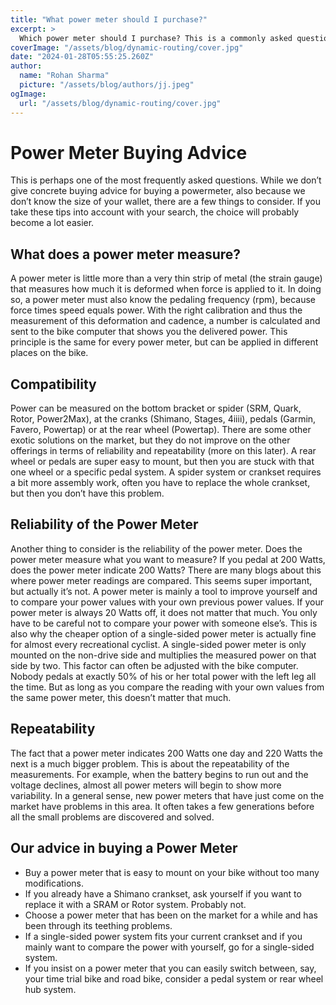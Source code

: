 ```yaml
---
title: "What power meter should I purchase?"
excerpt: >
  Which power meter should I purchase? This is a commonly asked question, but we are unable to provide specific buying advice as we lack information about your specific needs...
coverImage: "/assets/blog/dynamic-routing/cover.jpg"
date: "2024-01-28T05:55:25.260Z"
author:
  name: "Rohan Sharma"
  picture: "/assets/blog/authors/jj.jpeg"
ogImage:
  url: "/assets/blog/dynamic-routing/cover.jpg"
---
```


# Power Meter Buying Advice

This is perhaps one of the most frequently asked questions. While we don’t give concrete buying advice for buying a powermeter, also because we don’t know the size of your wallet, there are a few things to consider. If you take these tips into account with your search, the choice will probably become a lot easier.

## What does a power meter measure?

A power meter is little more than a very thin strip of metal (the strain gauge) that measures how much it is deformed when force is applied to it. In doing so, a power meter must also know the pedaling frequency (rpm), because force times speed equals power. With the right calibration and thus the measurement of this deformation and cadence, a number is calculated and sent to the bike computer that shows you the delivered power. This principle is the same for every power meter, but can be applied in different places on the bike.

## Compatibility

Power can be measured on the bottom bracket or spider (SRM, Quark, Rotor, Power2Max), at the cranks (Shimano, Stages, 4iiii), pedals (Garmin, Favero, Powertap) or at the rear wheel (Powertap). There are some other exotic solutions on the market, but they do not improve on the other offerings in terms of reliability and repeatability (more on this later). A rear wheel or pedals are super easy to mount, but then you are stuck with that one wheel or a specific pedal system. A spider system or crankset requires a bit more assembly work, often you have to replace the whole crankset, but then you don’t have this problem.

## Reliability of the Power Meter

Another thing to consider is the reliability of the power meter. Does the power meter measure what you want to measure? If you pedal at 200 Watts, does the power meter indicate 200 Watts? There are many blogs about this where power meter readings are compared. This seems super important, but actually it’s not. A power meter is mainly a tool to improve yourself and to compare your power values with your own previous power values. If your power meter is always 20 Watts off, it does not matter that much. You only have to be careful not to compare your power with someone else’s. This is also why the cheaper option of a single-sided power meter is actually fine for almost every recreational cyclist. A single-sided power meter is only mounted on the non-drive side and multiplies the measured power on that side by two. This factor can often be adjusted with the bike computer. Nobody pedals at exactly 50% of his or her total power with the left leg all the time. But as long as you compare the reading with your own values from the same power meter, this doesn’t matter that much.

## Repeatability

The fact that a power meter indicates 200 Watts one day and 220 Watts the next is a much bigger problem. This is about the repeatability of the measurements. For example, when the battery begins to run out and the voltage declines, almost all power meters will begin to show more variability. In a general sense, new power meters that have just come on the market have problems in this area. It often takes a few generations before all the small problems are discovered and solved.

## Our advice in buying a Power Meter

- Buy a power meter that is easy to mount on your bike without too many modifications.
- If you already have a Shimano crankset, ask yourself if you want to replace it with a SRAM or Rotor system. Probably not.
- Choose a power meter that has been on the market for a while and has been through its teething problems.
- If a single-sided power system fits your current crankset and if you mainly want to compare the power with yourself, go for a single-sided system.
- If you insist on a power meter that you can easily switch between, say, your time trial bike and road bike, consider a pedal system or rear wheel hub system.